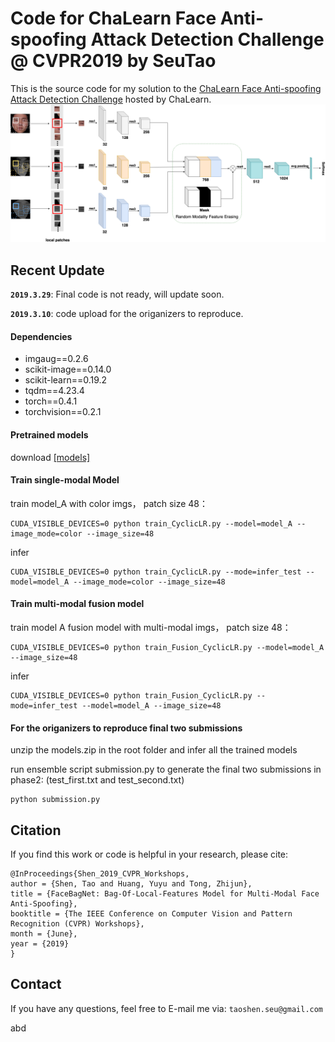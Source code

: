 # Code for ChaLearn Face Anti-spoofing Attack Detection Challenge @ CVPR2019 by SeuTao
This is the source code for my solution to the [ChaLearn Face Anti-spoofing Attack Detection Challenge](https://competitions.codalab.org/competitions/20853#learn_the_details) hosted by ChaLearn. 
![image](PNG/v1_fusion.png)
## Recent Update

**`2019.3.29`**: Final code is not ready, will update soon.

**`2019.3.10`**: code upload for the origanizers to reproduce.

#### Dependencies
- imgaug==0.2.6
- scikit-image==0.14.0
- scikit-learn==0.19.2
- tqdm==4.23.4
- torch==0.4.1
- torchvision==0.2.1

#### Pretrained models

download [\[models\]](https://drive.google.com/open?id=1YHqPbGOiXlmgHLhc5a9lJrxRS1GIheKJ)

#### Train single-modal Model
train model_A with color imgs， patch size 48：
```
CUDA_VISIBLE_DEVICES=0 python train_CyclicLR.py --model=model_A --image_mode=color --image_size=48
```
infer
```
CUDA_VISIBLE_DEVICES=0 python train_CyclicLR.py --mode=infer_test --model=model_A --image_mode=color --image_size=48
```


#### Train multi-modal fusion model
train model A fusion model with multi-modal imgs， patch size 48：
```
CUDA_VISIBLE_DEVICES=0 python train_Fusion_CyclicLR.py --model=model_A --image_size=48
```
infer
```
CUDA_VISIBLE_DEVICES=0 python train_Fusion_CyclicLR.py --mode=infer_test --model=model_A --image_size=48
```

#### For the origanizers to reproduce final two submissions
unzip the models.zip in the root folder and infer all the trained models 

run ensemble script submission.py to generate the final two submissions in phase2:
(test_first.txt and test_second.txt)
```
python submission.py
```

## Citation
If you find this work or code is helpful in your research, please cite:
```
@InProceedings{Shen_2019_CVPR_Workshops,
author = {Shen, Tao and Huang, Yuyu and Tong, Zhijun},
title = {FaceBagNet: Bag-Of-Local-Features Model for Multi-Modal Face Anti-Spoofing},
booktitle = {The IEEE Conference on Computer Vision and Pattern Recognition (CVPR) Workshops},
month = {June},
year = {2019}
}
```

## Contact
If you have any questions, feel free to E-mail me via: `taoshen.seu@gmail.com`

abd




